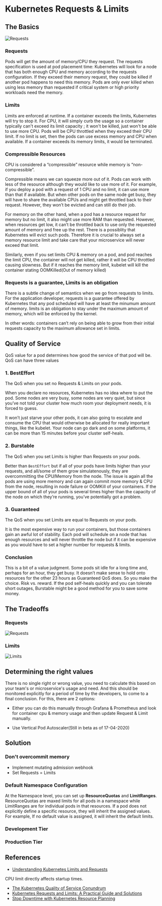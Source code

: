 # Kubernetes Requests & Limits

## The Basics

![Requests](../img/req-limit.png)

### Requests

Pods will get the amount of memory/CPU they request. The requests specification is used at pod placement time: Kubernetes will look for a node that has both enough CPU and memory according to the requests configuration. If they exceed their memory request, they could be killed if another pod happens to need this memory. Pods are only ever killed when using less memory than requested if critical system or high priority workloads need the memory.

### Limits

Limits are enforced at runtime. If a container exceeds the limits, Kubernetes will try to stop it. For CPU, it will simply curb the usage so a container typically can't exceed its limit capacity ; it won't be killed, just won't be able to use more CPU. Pods will be CPU throttled when they exceed their CPU limit. If no limit is set, then the pods can use excess memory and CPU when available. If a container exceeds its memory limits, it would be terminated.

### Compressible Resources

CPU is considered a “compressible” resource while memory is “non-compressible”.

Compressible means we can squeeze more out of it. Pods can work with less of the resource although they would like to use more of it. For example, if you deploy a pod with a request of 1 CPU and no limit, it can use more than that if available. But when other pods on the same node get busy, they will have to share the available CPUs and might get throttled back to their request. However, they won’t be evicted and can still do their job.

For memory on the other hand, when a pod has a resource request for memory but no limit, it also might use more RAM than requested. However, when resources get low, it can’t be throttled back to use only the requested amount of memory and free up the rest. There is a possiblity that Kubernetes will evict such pods. Therefore it is crucial to always set a memory resource limit and take care that your microservice will never exceed that limit.

Similarly, even if you set limits CPU & memory on a pod, and pod reaches the limit CPU, the container will not get killed, rather it will be CPU throttled causing slowness. But if it reaches the memory limit, kubelet will kill the container stating OOMKilled(Out of memory killed)

### Requests is a guarantee, Limits is an obligation

There is a subtle change of semantics when we go from requests to limits. For the application developer, requests is a guarantee offered by Kubernetes that any pod scheduled will have at least the minumum amount of memory. limits is an obligation to stay under the maximum amount of memory, which will be enforced by the kernel.

In other words: containers can’t rely on being able to grow from their initial requests capacity to the maximum allowance set in limits.

## Quality of Service

QoS value for a pod determines how good the service of that pod will be. QoS can have three values

### 1. BestEffort

The QoS when you set no Requests & Limits on your pods.

When you declare no resources, Kubernetes has no idea where to put the pod. Some nodes are very busy, some nodes are very quiet, but since you’ve not told your cluster how much room your deployment needs, it is forced to guess.

It won’t just starve your other pods, it can also going to escalate and consume the CPU that would otherwise be allocated for really important things, like the kubelet. Your node can go dark and on some platforms, it can be more than 15 minutes before your cluster self-heals.

### 2. Burstable

The QoS when you set Limits is higher than Requests on your pods.

Better than `BestEffort` but if all of your pods have limits higher than your requests, and all/some of them grow simulatenously, they are overcommitting the CPU/Memory from the node. The issue is again all the pods are using more memory and can again commit more memory & CPU from the node, resulting in node failure or OOMKill of your containers. If the upper bound of all of your pods is several times higher than the capacity of the node on which they’re running, you’ve potentially got a problem.

### 3. Guaranteed

The QoS when you set Limits are equal to Requests on your pods.

It is the most expensive way to run your containers, but those containers gain an awful lot of stability. Each pod will schedule on a node that has enough resources and will never throttle the node but if it can be expensive as you would have to set a higher number for requests & limits.

### Conclusion

This is a bit of a value judgment. Some pods sit idle for a long time and, perhaps for an hour, they get busy. It doesn’t make sense to hold onto resources for the other 23 hours as Guaranteed QoS does. So you make the choice. Risk vs. reward. If the pod self-heals quickly and you can tolerate short outages, Burstable might be a good method for you to save some money.

## The Tradeoffs

### Requests

![Requests](../img/requests.png)

### Limits

![Limits](../img/limits.png)

## Determining the right values

There is no single right or wrong value, you need to calculate this based on your team's or microservice's usage and need. And this should be monitored explicitly for a period of time by the developers, to come to a final conclusion. For this, there are 2 options:

- Either you can do this manually through Grafana & Prometheus and look for container cpu & memory usage and then update Request & Limit manually.

- Use Vertical Pod Autoscaler(Still in beta as of 17-04-2020)

## Solution

### Don't overcommit memory

- Implement mutating admission webhook
- Set Requests = Limits

### Default Namespace Configuration

At the Namespace level, you can set up **ResourceQuotas** and **LimitRanges**. ResourceQuotas are maxed limits for all pods in a namespace while LimitRanges are for individual pods in that resources. If a pod does not explicitly define a specific resource, they will inherit the assigned values. For example, If no default value is assigned, it will inherit the default limits.

### Development Tier

### Production Tier

## References

- [Understanding Kubernetes Limits and Requests](https://sysdig.com/blog/kubernetes-limits-requests/)

CPU limit directly affects startup times.

- [The Kubernetes Quality of Service Conundrum](https://medium.com/better-programming/the-kubernetes-quality-of-service-conundrum-eebbbb5f89cf)
- [Kubernetes Requests and Limits: A Practical Guide and Solutions](http://blog.kubecost.com/blog/requests-and-limits/)
- [Stop Downtime with Kubernetes Resource Planning](https://gravitational.com/blog/kubernetes-resource-planning/)
